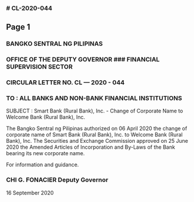 ### # CL-2020-044

## Page 1

### BANGKO SENTRAL NG PILIPINAS

### OFFICE OF THE DEPUTY GOVERNOR ### FINANCIAL SUPERVISION SECTOR

### CIRCULAR LETTER NO. CL — 2020 - 044

### TO : ALL BANKS AND NON-BANK FINANCIAL INSTITUTIONS

SUBJECT : Smart Bank (Rural Bank), Inc. - Change of Corporate Name to Welcome Bank (Rural Bank), Inc.

The Bangko Sentral ng Pilipinas authorized on 06 April 2020 the change of corporate name of Smart Bank (Rural Bank), Inc. to Welcome Bank (Rural Bank), Inc. The Securities and Exchange Commission approved on 25 June 2020 the Amended Articles of Incorporation and By-Laws of the Bank bearing its new corporate name.

For information and guidance.

### CHI G. FONACIER Deputy Governor

16 September 2020 